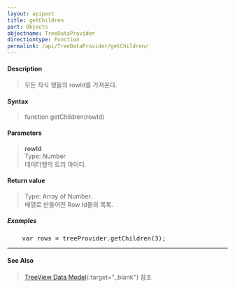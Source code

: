 ```yaml
---
layout: apipost
title: getChildren
part: Objects
objectname: TreeDataProvider
directiontype: Function
permalink: /api/TreeDataProvider/getChildren/
---
```



#### Description

> 모든 자식 행들의 rowId를 가져온다.

#### Syntax

> function getChildren(rowId)

#### Parameters

> **rowId**  
> Type: Number  
> 데이터행의 트리 아이디.  

#### Return value

> Type: Array of Number.  
> 배열로 만들어진 Row Id들의 목록.  

##### Examples 

<pre class="prettyprint">
    var rows = treeProvider.getChildren(3);
</pre>

---

#### See Also

> [TreeView Data Model](http://demo.realgrid.net/Demo/TreeDataModel){:target="_blank"} 참조   